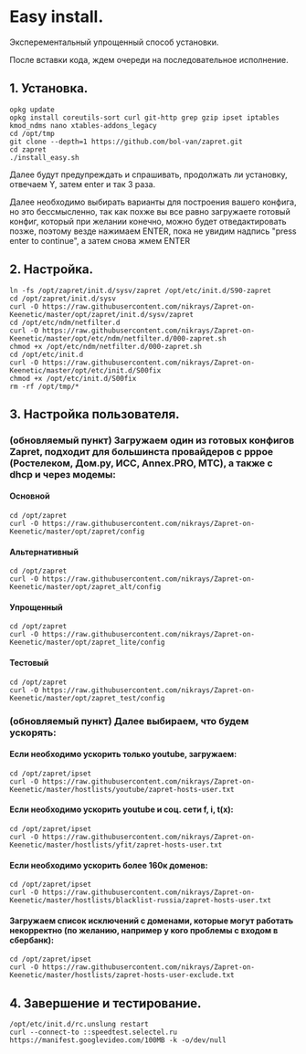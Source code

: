 # Easy install.

Эксперементальный упрощенный способ установки.

После вставки кода, ждем очереди на последовательное исполнение.

## 1. Установка.
```shell
opkg update
opkg install coreutils-sort curl git-http grep gzip ipset iptables kmod_ndms nano xtables-addons_legacy
cd /opt/tmp
git clone --depth=1 https://github.com/bol-van/zapret.git
cd zapret
./install_easy.sh

```
Далее будут предупреждать и спрашивать, продолжать ли установку, отвечаем Y, затем enter и так 3 раза.

Далее необходимо выбирать варианты для построения вашего конфига, но это бессмысленно, так как похже вы все равно загружаете готовый конфиг, который при желании конечно, можно будет отведактировать позже, поэтому везде нажимаем ENTER, пока не увидим надпись "press enter to continue", а затем снова жмем ENTER

## 2. Настройка.

```shell
ln -fs /opt/zapret/init.d/sysv/zapret /opt/etc/init.d/S90-zapret
cd /opt/zapret/init.d/sysv
curl -O https://raw.githubusercontent.com/nikrays/Zapret-on-Keenetic/master/opt/zapret/init.d/sysv/zapret
cd /opt/etc/ndm/netfilter.d
curl -O https://raw.githubusercontent.com/nikrays/Zapret-on-Keenetic/master/opt/etc/ndm/netfilter.d/000-zapret.sh
chmod +x /opt/etc/ndm/netfilter.d/000-zapret.sh
cd /opt/etc/init.d
curl -O https://raw.githubusercontent.com/nikrays/Zapret-on-Keenetic/master/opt/etc/init.d/S00fix
chmod +x /opt/etc/init.d/S00fix
rm -rf /opt/tmp/*

```

## 3. Настройка пользователя.

### (обновляемый пункт) Загружаем один из готовых конфигов Zapret, подходит для большинста провайдеров с pppoe (Ростелеком, Дом.ру, ИСС, Annex.PRO, МТС), а также с dhcp и через модемы:
#### Основной
```shell
cd /opt/zapret
curl -O https://raw.githubusercontent.com/nikrays/Zapret-on-Keenetic/master/opt/zapret/config
```

#### Альтернативный
```shell
cd /opt/zapret
curl -O https://raw.githubusercontent.com/nikrays/Zapret-on-Keenetic/master/opt/zapret_alt/config
```

#### Упрощенный
```shell
cd /opt/zapret
curl -O https://raw.githubusercontent.com/nikrays/Zapret-on-Keenetic/master/opt/zapret_lite/config
```

#### Тестовый
```shell
cd /opt/zapret
curl -O https://raw.githubusercontent.com/nikrays/Zapret-on-Keenetic/master/opt/zapret_test/config
```

### (обновляемый пункт) Далее выбираем, что будем ускорять:

#### Если необходимо ускорить только youtube, загружаем:
```shell
cd /opt/zapret/ipset
curl -O https://raw.githubusercontent.com/nikrays/Zapret-on-Keenetic/master/hostlists/youtube/zapret-hosts-user.txt
```

#### Если необходимо ускорить youtube и соц. сети f, i, t(x):
```shell
cd /opt/zapret/ipset
curl -O https://raw.githubusercontent.com/nikrays/Zapret-on-Keenetic/master/hostlists/yfit/zapret-hosts-user.txt
```

#### Если необходимо ускорить более 160к доменов:
```shell
cd /opt/zapret/ipset
curl -O https://raw.githubusercontent.com/nikrays/Zapret-on-Keenetic/master/hostlists/blacklist-russia/zapret-hosts-user.txt
```

#### Загружаем список исключений с доменами, которые могут работать некорректно (по желанию, например у кого проблемы с входом в сбербанк):
```shell
cd /opt/zapret/ipset
curl -O https://raw.githubusercontent.com/nikrays/Zapret-on-Keenetic/master/hostlists/zapret-hosts-user-exclude.txt
```

## 4. Завершение и тестирование.
```shell
/opt/etc/init.d/rc.unslung restart
curl --connect-to ::speedtest.selectel.ru https://manifest.googlevideo.com/100MB -k -o/dev/null

```
